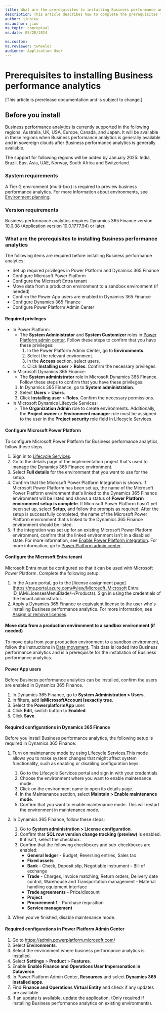 ```yaml
---
title: What are the prerequisites to installing Business performance analytics
description: This article describes how to complete the prerequisites for Business performance analytics, including outlines on availability, and systema and version requirements.
author: jinniew
ms.author: jiwo
ms.topic: conceptual
ms.date: 05/20/2024

ms.custom:
ms.reviewer: twheeloc 
audience: Application User
---
```


# Prerequisites to installing Business performance analytics 

[This article is prerelease documentation and is subject to change.]

## Before you install
Business performance analytics is currently supported in the following regions: Australia, UK, USA, Europe, Canada, and Japan. It will be available in these regions when Business performance analytics is generally available and in sovereign clouds after Business performance analytics is generally available.

The support for following regions will be added by January 2025: India, Brazil, East Asia, UAE, Norway, South Africa and Switzerland.

### System requirements
A Tier-2 environment (multi-box) is required to preview business performance analytics. For more information about environments, see [Environment planning](../../fin-ops-core/fin-ops/imp-lifecycle/environment-planning.md).

### Version requirements
Business performance analytics requires Dynamics 365 Finance version 10.0.38 (Application version 10.0.1777.94) or later.


### What are the prerequisites to installing Business performance analytics
The following items are required before installing Business performance analytics:
 - Set up required privileges in Power Platform and Dynamics 365 Finance
 - Configure Microsoft Power Platform
 - Configure the Microsoft Entra tenant
 - Move data from a production environment to a sandbox environment (if needed)
 - Confirm the Power App users are enabled in Dynamics 365 Finance
 - Configure Dynamics 365 Finance
 - Configure Power Platform Admin Center

#### Required privileges
- In Power Platform: 
  - The **System Administrator** and **System Customizer** roles in [Power Platform admin center](https://admin.powerplatform.microsoft.com/).
    Follow these steps to confirm that you have these privileges:
    1. In the Power Platform Admin Center, go to **Environments**.
    2. Select the relevant environment.
    3. In the **Access** section, select users.
    4. Click **Installing user** > **Roles**. Confirm the necessary privileges.
- In Microsoft Dynamics 365 Finance:
   - The **System administrator** role in Microsoft Dynamics 365 Finance.
    Follow these steps to confirm that you have these privileges:
    1. In Dynamics 365 Finance, go to **System administration**.
    2. Select **Users** > **Users**.
    3. Click **Installing user** > **Roles**. Confirm the necessary permissions.
- In Microsoft Dynamics Lifecycle Services:
  - The **Organization Admin** role to create environments. Additionally, the **Project owner** or **Environment manager** role must be assigned to the user in the **Project security** role field in Lifecycle Services.


#### Configure Microsoft Power Platform
To configure Microsoft Power Platform for Business performance analytics, follow these steps.
  1. Sign in to [Lifecycle Services](https://lcs.dynamics.com/).
  2. Go to the details page of the implementation project that's used to manage the Dynamics 365 Finance environment.
  3. Select **Full details** for the environment that you want to use for the setup.
  4. Confirm that the Microsoft Power Platform Integration is shown. If Microsoft Power Platform has been set up, the name of the Microsoft Power Platform environment that's linked to the Dynamics 365 Finance environment will be listed and shows a status of **Power Platform environment setup is complete**. If Microsoft Power Platform hasn't yet been set up, select **Setup**, and follow the prompts as required. After the setup is successfully completed, the name of the Microsoft Power Platform environment that's linked to the Dynamics 365 Finance environment should be listed.
  5. If the integration was set up for an existing Microsoft Power Platform environment, confirm that the linked environment isn't in a disabled state. For more information, see [Enable Power Platform integration](../../fin-ops-core/dev-itpro/power-platform/enable-power-platform-integration.md). For more information, go to [Power Platform admin center](https://admin.powerplatform.microsoft.com/).

#### Configure the Microsoft Entra tenant
Microsoft Entra must be configured so that it can be used with Microsoft Power Platform. Complete the following setup:
  1. In the Azure portal, go to the [license assignment page](https://ms.portal.azure.com/#view/Microsoft_Microsoft Entra ID_IAM/LicensesMenuBlade/~/Products). Sign in using the credentials of the tenant administrator.
  2. Apply a Dynamics 365 Finance or equivalent license to the user who's installing Business performance analytics.
For more information, see [Assign or remove licenses](/azure/active-directory/fundamentals/license-users-groups).

#### Move data from a production environment to a sandbox environment (if needed)
To move data from your production environment to a sandbox environment, follow the instructions in [Data movement](../../fin-ops-core/dev-itpro/database/dbmovement-operations.md). This data is loaded into Business performance analytics and is a prerequisite for the installation of Business performance analytics.

#### Power App users 
Before Business performance analytics can be installed, confirm the users are enabled in Dynamics 365 Finance.
1. In Dynamics 365 Finance, go to **System Administration \> Users**.
2. In filters, add **IsMicrosoftAccount Isexactly true**.
3. Select the **PowerplatformApp** user. 
4. Click **Edit**, switch button to **Enabled**.
5. Click **Save**.

#### Required configurations in Dynamics 365 Finance
Before you install Business performance analytics, the following setup is required in Dynamics 365 Finance:
1. Turn on maintenance mode by using Lifecycle Services.This mode allows you to make system changes that might affect system functionality, such as enabling or disabling configuration keys.
    1. Go to the Lifecycle Services portal and sign in with your credentials.
    2. Choose the environment where you want to enable maintenance mode.
    3. Click on the environment name to open its details page.
    4. In the Maintenance section, select **Maintain \> Enable maintenance mode**.
    5. Confirm that you want to enable maintenance mode. This will restart the environment in maintenance mode.
2. In Dynamics 365 Finance, follow these steps:
    1. Go to **System administration \> License configuration**.
    2. Confirm that **SQL row version change tracking (preview)** is enabled. If it isn't, select the checkbox.
    3. Confirm that the following checkboxes and sub-checkboxes are enabled:
        - **General ledger** - Budget, Reversing entries, Sales tax
        - **Fixed assets**
        - **Bank** - Check, Deposit slip, Negotiable instrument - Bill of exchange
        - **Trade** - Charges, Invoice matching, Return orders, Delivery date control, Warehouse and Transportation management - Material handling equipment interface
        - **Trade agreements** - Price/discount
        - **Project**
        - **Procurement 1** - Purchase requisition
        - **Service management**
       
3. When you've finished, disable maintenance mode.

#### Required configurations in Power Platform Admin Center
1.	Go to https://admin.powerplatform.microsoft.com/
2.	Select **Environments**.
3.	Select the environment where business performance analytics is installed.
4.	Select **Settings** > **Product** > **Features**.
5.	Enable **Enable Finance and Operations User Impersonation in Dataverse**.
6.	In Power Platform Admin Center, **Resources** and select **Dynamics 365 installed apps**.
7.	Find **Finance and Operations Virtual Entity** and check if any updates are available.
8.	If an update is available, update the application. (Only required if installing Business performance analytics on existing environments).

